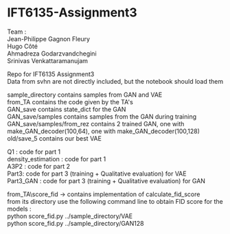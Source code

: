 # IFT6135-Assignment3         
Team :         
Jean-Philippe Gagnon Fleury        
Hugo Côté        
Ahmadreza Godarzvandchegini      
Srinivas Venkattaramanujam      

Repo for IFT6135 Assignment3       
Data from svhn are not directly included, but the notebook should load them

sample_directory contains samples from GAN and VAE       
from_TA contains the code given by the TA's          
GAN_save contains state_dict for the GAN          
GAN_save/samples contains samples from the GAN during training          
GAN_save/samples/from_rez contains 2 trained GAN, one with make_GAN_decoder(100,64), one with make_GAN_decoder(100,128)           
old/save_5  contains our best VAE

Q1   : code for part 1     
density_estimation : code for part 1         
A3P2 : code for part 2          
Part3: code for part 3 (training + Qualitative evaluation) for VAE             
Part3_GAN : code for part 3 (training + Qualitative evaluation) for GAN                

from_TA\score_fid -> contains implementation of calculate_fid_score            
from its directory use the following command line to obtain FID score for the models :            
python score_fid.py ../sample_directory/VAE         
python score_fid.py ../sample_directory/GAN128             


